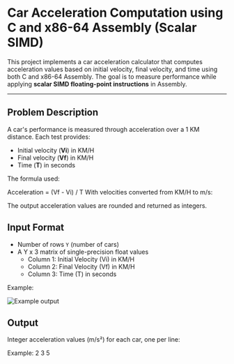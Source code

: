 # Car Acceleration Computation using C and x86-64 Assembly (Scalar SIMD)

This project implements a car acceleration calculator that computes acceleration values based on initial velocity, final velocity, and time using both C and x86-64 Assembly. The goal is to measure performance while applying **scalar SIMD floating-point instructions** in Assembly.

---

## Problem Description

A car's performance is measured through acceleration over a 1 KM distance. Each test provides:

- Initial velocity (**Vi**) in KM/H
- Final velocity (**Vf**) in KM/H
- Time (**T**) in seconds

The formula used:

Acceleration = (Vf - Vi) / T
With velocities converted from KM/H to m/s:

The output acceleration values are rounded and returned as integers.

## Input Format

- Number of rows `Y` (number of cars)
- A Y x 3 matrix of single-precision float values
  - Column 1: Initial Velocity (Vi) in KM/H
  - Column 2: Final Velocity (Vf) in KM/H
  - Column 3: Time (T) in seconds

Example:

![Example output](images/Output.jpg)



##  Output

Integer acceleration values (m/s²) for each car, one per line:

Example:
2
3
5

